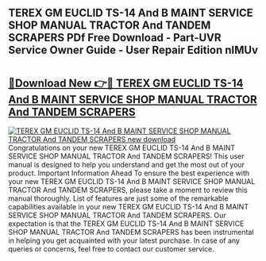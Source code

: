 ## TEREX GM EUCLID TS-14 And B MAINT SERVICE SHOP MANUAL TRACTOR And TANDEM SCRAPERS PDf Free Download - Part-UVR Service Owner Guide - User Repair Edition nIMUv

# <h2><a href="http://bc71164.oget.top/?id=TEREX+GM+EUCLID+TS-14+And+B+MAINT+SERVICE+SHOP+MANUAL+TRACTOR+And+TANDEM+SCRAPERS">🔗Download New 👉🔴 TEREX GM EUCLID TS-14 And B MAINT SERVICE SHOP MANUAL TRACTOR And TANDEM SCRAPERS</a></h2>

[![TEREX GM EUCLID TS-14 And B MAINT SERVICE SHOP MANUAL TRACTOR And TANDEM SCRAPERS new download](https://i.imgur.com/5g1atiW.png)](http://bc71164.oget.top/?id=TEREX+GM+EUCLID+TS-14+And+B+MAINT+SERVICE+SHOP+MANUAL+TRACTOR+And+TANDEM+SCRAPERS)
Congratulations on your new TEREX GM EUCLID TS-14 And B MAINT SERVICE SHOP MANUAL TRACTOR And TANDEM SCRAPERS! This user manual is designed to help you understand and get the most out of your product. Important Information Ahead To ensure the best experience with your new TEREX GM EUCLID TS-14 And B MAINT SERVICE SHOP MANUAL TRACTOR And TANDEM SCRAPERS, please take a moment to review this manual thoroughly. List of features are just some of the remarkable capabilities available in your new TEREX GM EUCLID TS-14 And B MAINT SERVICE SHOP MANUAL TRACTOR And TANDEM SCRAPERS. Our expectation is that the TEREX GM EUCLID TS-14 And B MAINT SERVICE SHOP MANUAL TRACTOR And TANDEM SCRAPERS has been instrumental in helping you get acquainted with your latest purchase. In case of any queries or concerns, feel free to contact our customer service.
